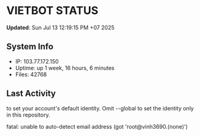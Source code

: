# VIETBOT STATUS
**Updated**: Sun Jul 13 12:19:15 PM +07 2025

## System Info
- IP: 103.77.172.150
- Uptime: up 1 week, 16 hours, 6 minutes
- Files: 42768

## Last Activity

to set your account's default identity.
Omit --global to set the identity only in this repository.

fatal: unable to auto-detect email address (got 'root@vinh3690.(none)')
